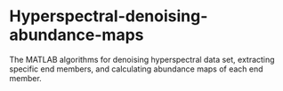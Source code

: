# Hyperspectral-denoising-abundance-maps
The MATLAB algorithms for denoising hyperspectral data set, extracting specific end members, and calculating abundance maps of each end member.
